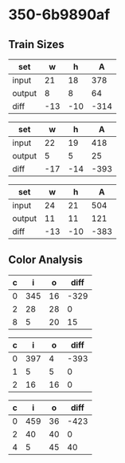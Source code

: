 # 350-6b9890af
## Train Sizes

|set|w|h|A|
|---|---|---|---|
|input|21|18|378|
|output|8|8|64|
|diff|-13|-10|-314|


|set|w|h|A|
|---|---|---|---|
|input|22|19|418|
|output|5|5|25|
|diff|-17|-14|-393|


|set|w|h|A|
|---|---|---|---|
|input|24|21|504|
|output|11|11|121|
|diff|-13|-10|-383|


## Color Analysis

|c|i|o|diff|
|---|---|---|---|
|0|345|16|-329|
|2|28|28|0|
|8|5|20|15|


|c|i|o|diff|
|---|---|---|---|
|0|397|4|-393|
|1|5|5|0|
|2|16|16|0|


|c|i|o|diff|
|---|---|---|---|
|0|459|36|-423|
|2|40|40|0|
|4|5|45|40|

